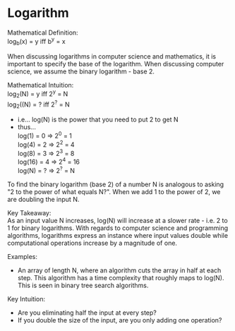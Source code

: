# Logarithm

Mathematical Definition:  
log<sub>b</sub>(x) = y     iff     b<sup>y</sup> = x

When discussing logarithms in computer science and mathematics, it is important to specify the base of the logarithm. When discussing computer science, we assume the binary logarithm - base 2.

Mathematical Intuition:  
log<sub>2</sub>(N) = y      iff     2<sup>y</sup> = N  
log<sub>2</sub>((N) = ?      iff     2<sup>?</sup> = N  
- i.e... log(N) is the power that you need to put 2 to get N  
- thus...  
log(1) = 0      =>      2<sup>0</sup> = 1  
log(4) = 2      =>      2<sup>2</sup> = 4  
log(8) = 3      =>      2<sup>3</sup> = 8  
log(16) = 4     =>      2<sup>4</sup> = 16  
log(N) = ?     =>      2<sup>?</sup> = N  

To find the binary logarithm (base 2) of a number N is analogous to asking "2 to the power of what equals N?". When we add 1 to the power of 2, we are doubling the input N.

Key Takeaway:  
As an input value N increases, log(N) will increase at a slower rate - i.e. 2 to 1 for binary logarithms. With regards to computer science and programming algorithms, logarithms express an instance where input values double while computational operations increase by a magnitude of one.

Examples:  
- An array of length N, where an algorithm cuts the array in half at each step. This algorithm has a time complexity that roughly maps to log(N). This is seen in binary tree search algorithms.

Key Intuition:  
- Are you eliminating half the input at every step?
- If you double the size of the input, are you only adding one operation?